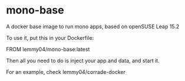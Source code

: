# mono-base
A docker base image to run mono apps, based on openSUSE Leap 15.2

To use it, put this in your Dockerfile:

FROM lemmy04/mono-base:latest


Then all you need to do is inject your app and data, and start it.

For an example, check lemmy04/corrade-docker

